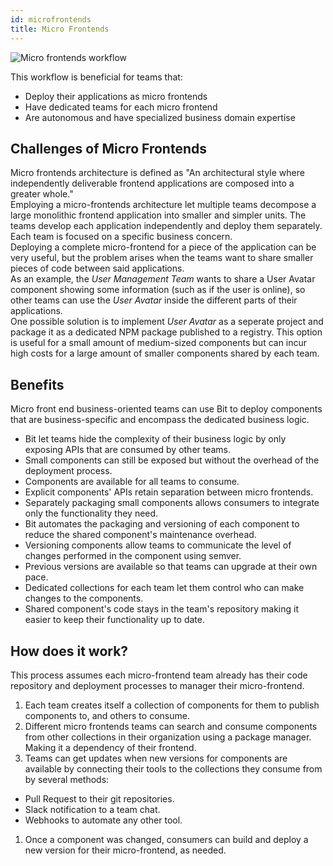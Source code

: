 ```yaml
---
id: microfrontends
title: Micro Frontends
---
```

![Micro frontends workflow](https://storage.googleapis.com/static.bit.dev/docs/images/workflow-microfrontends.svg)

This workflow is beneficial for teams that:  

- Deploy their applications as micro frontends
- Have dedicated teams for each micro frontend
- Are autonomous and have specialized business domain expertise 

## Challenges of Micro Frontends

Micro frontends architecture is defined as "An architectural style where independently deliverable frontend applications are composed into a greater whole."  
Employing a micro-frontends architecture let multiple teams decompose a large monolithic frontend application into smaller and simpler units. The teams develop each application independently and deploy them separately. Each team is focused on a specific business concern.  
Deploying a complete micro-frontend for a piece of the application can be very useful, but the problem arises when the teams want to share smaller pieces of code between said applications.  
As an example, the *User Management Team* wants to share a User Avatar component showing some information (such as if the user is online), so other teams can use the *User Avatar* inside the different parts of their applications.  
One possible solution is to implement *User Avatar* as a seperate project and package it as a dedicated NPM package published  to a registry. This option is useful for a small amount of medium-sized components but can incur high costs for a large amount of smaller components shared by each team.  

## Benefits

Micro front end business-oriented teams can use Bit to deploy components that are business-specific and encompass the dedicated business logic.

- Bit let teams hide the complexity of their business logic by only exposing APIs that are consumed by other teams.
- Small components can still be exposed but without the overhead of the deployment process.  
- Components are available for all teams to consume.
- Explicit components' APIs retain separation between micro frontends.
- Separately packaging small components allows consumers to integrate only the functionality they need.
- Bit automates the packaging and versioning of each component to reduce the shared component's maintenance overhead.
- Versioning components allow teams to communicate the level of changes performed in the component using semver.
- Previous versions are available so that teams can upgrade at their own pace.
- Dedicated collections for each team let them control who can make changes to the components.
- Shared component's code stays in the team's repository making it easier to keep their functionality up to date.

## How does it work?

This process assumes each micro-frontend team already has their code repository and deployment processes to manager their micro-frontend.  

1. Each team creates itself a collection of components for them to publish components to, and others to consume.
1. Different micro frontends teams can search and consume components from other collections in their organization using a package manager. Making it a dependency of their frontend.
1. Teams can get updates when new versions for components are available by connecting their tools to the collections they consume from by several methods:
  - Pull Request to their git repositories.
  - Slack notification to a team chat.
  - Webhooks to automate any other tool.
1. Once a component was changed, consumers can build and deploy a new version for their micro-frontend, as needed.
